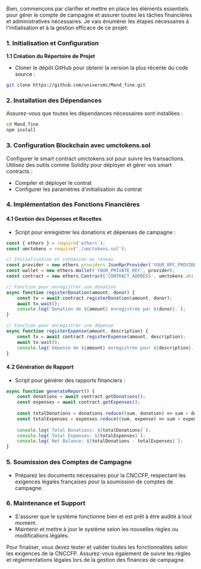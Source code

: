 Bien, commençons par clarifier et mettre en place les éléments essentiels pour gérer le compte de campagne et assurer toutes les tâches financières et administratives nécessaires. Je vais énumérer les étapes nécessaires à l'initialisation et à la gestion efficace de ce projet:

### 1. Initialisation et Configuration
**1.1 Création du Répertoire de Projet**
- Cloner le dépôt GitHub pour obtenir la version la plus récente du code source :
```sh
git clone https://github.com/universmc/Mand_fine.git
```

### 2. Installation des Dépendances
Assurez-vous que toutes les dépendances nécessaires sont installées :
```sh
cd Mand_fine
npm install
```

### 3. Configuration Blockchain avec umctokens.sol
Configurer le smart contract umctokens.sol pour suivre les transactions. Utilisez des outils comme Solidity pour déployer et gérer vos smart contracts :
- Compiler et déployer le contrat
- Configurer les paramètres d'initialisation du contrat

### 4. Implémentation des Fonctions Financières
#### 4.1 Gestion des Dépenses et Recettes
- Script pour enregistrer les donations et dépenses de campagne :
```js
const { ethers } = require('ethers');
const umctokens = require('./umctokens.sol');

// Initialisation et connexion au réseau
const provider = new ethers.providers.JsonRpcProvider('YOUR_RPC_PROVIDER');
const wallet = new ethers.Wallet('YOUR_PRIVATE_KEY', provider);
const contract = new ethers.Contract('CONTRACT_ADDRESS', umctokens.abi, wallet);

// Fonction pour enregistrer une donation
async function registerDonation(amount, donor) {
    const tx = await contract.registerDonation(amount, donor);
    await tx.wait();
    console.log(`Donation de ${amount} enregistrée par ${donor}.`);
}

// Fonction pour enregistrer une dépense
async function registerExpense(amount, description) {
    const tx = await contract.registerExpense(amount, description);
    await tx.wait();
    console.log(`Dépense de ${amount} enregistrée pour ${description}.`);
}
```

#### 4.2 Génération de Rapport
- Script pour générer des rapports financiers :
```js
async function generateReport() {
    const donations = await contract.getDonations();
    const expenses = await contract.getExpenses();
    
    const totalDonations = donations.reduce((sum, donation) => sum + donation.amount, 0);
    const totalExpenses = expenses.reduce((sum, expense) => sum + expense.amount, 0);
    
    console.log(`Total Donations: ${totalDonations}`);
    console.log(`Total Expenses: ${totalExpenses}`);
    console.log(`Net Balance: ${totalDonations - totalExpenses}`);
}
```

### 5. Soumission des Comptes de Campagne
- Préparez les documents nécessaires pour la CNCCFP, respectant les exigences légales françaises pour la soumission de comptes de campagne.

### 6. Maintenance et Support
- S'assurer que le système fonctionne bien et est prêt à être audité à tout moment.
- Maintenir et mettre à jour le système selon les nouvelles règles ou modifications légales.

Pour finaliser, vous devez tester et valider toutes les fonctionnalités selon les exigences de la CNCCFP. Assurez-vous également de suivre les règles et réglementations légales lors de la gestion des finances de campagne.